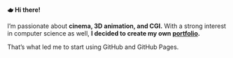 **🫖 Hi there!**

I’m passionate about **cinema, 3D animation, and CGI.**
With a strong interest in computer science as well, **I decided to create my own [portfolio](https://jdecroocq.github.io/portfolio).**
 
That’s what led me to start using GitHub and GitHub Pages.